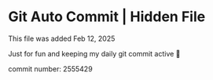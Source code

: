 # Git Auto Commit | Hidden File

This file was added Feb 12, 2025

Just for fun and keeping my daily git commit active 🤪

commit number: 2555429

